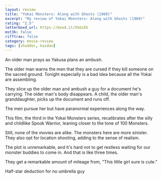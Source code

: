 ```yaml
---
layout: review
title: "Yokai Monsters: Along with Ghosts (1969)"
excerpt: "My review of Yokai Monsters: Along with Ghosts (1969)"
rating: "2.5"
letterboxd_url: https://boxd.it/5kGcEh
mst3k: false
rifftrax: false
category: movie-review
tags: [shudder, kaidan]
---
```


An older man prays as Yakusa plans an ambush.

The older man warns the men that they are cursed if they kill someone on the sacred ground. Tonight especially is a bad idea because all the Yokai are assembling.

They slice up the older man and ambush a guy for a document he's carrying. The older man's body disappears. A child, the older man's granddaughter, picks up the document and runs off.

The men pursue her but have paranormal experiences along the way.

This film, the third in the Yokai Monsters series, recalibrates after the silly and childlike Spook Warrior, leaning closer to the tone of 100 Monsters.

Still, none of the movies are alike. The monsters here are more sinister. They also opt for location shooting, adding to the sense of realism.

The plot is unremarkable, and it's hard not to get restless waiting for our monster buddies to come in. And that is like three times.

They get a remarkable amount of mileage from, "This little girl sure is cute."

Half-star deduction for no umbrella guy
